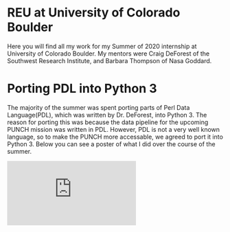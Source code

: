# REU at University of Colorado Boulder
Here you will find all my work for my Summer of 2020 internship at University of Colorado Boulder. My mentors were Craig DeForest of the Southwest Research Institute, and Barbara Thompson of Nasa Goddard.

# Porting PDL into Python 3
The majority of the summer was spent porting parts of Perl Data Language(PDL), which was written by Dr. DeForest, into Python 3. The reason for porting this was because the data pipeline for the upcoming PUNCH mission was written in PDL. However, PDL is not a very well known language, so to make the PUNCH more accessable, we agreed to port it into Python 3. Below you can see a poster of what I did over the course of the summer. 

![Poster of Internship](https://github.com/Jake-R-W/pdl_tranforms/blob/master/REU%202020%20JAKE%20WILSON%20FINAL.pdf)
